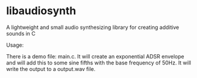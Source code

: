 # libaudiosynth
A lightweight and small audio synthesizing library for creating additive sounds in C

Usage:

There is a demo file: main.c. It will create an exponential ADSR envelope and will add this to some sine fifths with the base frequency of 50Hz. It will write the output to a output.wav file.

